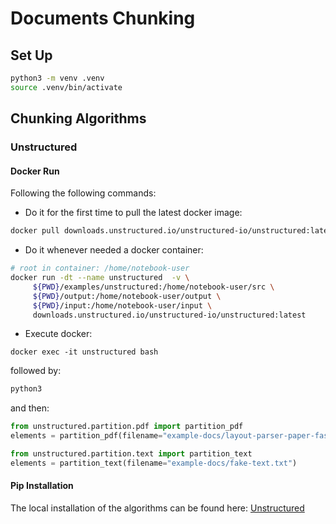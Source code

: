 # Documents Chunking

## Set Up

```bash
python3 -m venv .venv 
source .venv/bin/activate 
```


## Chunking Algorithms

### Unstructured

#### Docker Run
Following the following commands:
* Do it for the first time to pull the latest docker image:
```bash
docker pull downloads.unstructured.io/unstructured-io/unstructured:latest
```
* Do it whenever needed a docker container:
```bash
# root in container: /home/notebook-user
docker run -dt --name unstructured  -v \
     ${PWD}/examples/unstructured:/home/notebook-user/src \
     ${PWD}/output:/home/notebook-user/output \
     ${PWD}/input:/home/notebook-user/input \
     downloads.unstructured.io/unstructured-io/unstructured:latest
```
* Execute docker:
```
docker exec -it unstructured bash
```
followed by:
```bash
python3
```
and then:

```python
from unstructured.partition.pdf import partition_pdf
elements = partition_pdf(filename="example-docs/layout-parser-paper-fast.pdf")

from unstructured.partition.text import partition_text
elements = partition_text(filename="example-docs/fake-text.txt")
```

#### Pip Installation
The local installation of the algorithms
can be found here: [Unstructured](https://github.com/Unstructured-IO/unstructured)